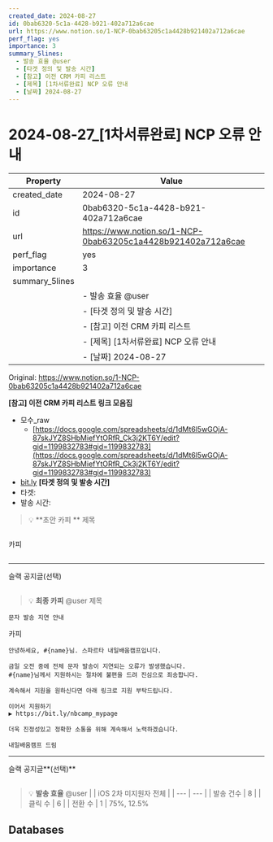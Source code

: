 ```yaml
---
created_date: 2024-08-27
id: 0bab6320-5c1a-4428-b921-402a712a6cae
url: https://www.notion.so/1-NCP-0bab63205c1a4428b921402a712a6cae
perf_flag: yes
importance: 3
summary_5lines:
  - 발송 효율 @user
  - [타겟 정의 및 발송 시간]
  - [참고] 이전 CRM 카피 리스트
  - [제목] [1차서류완료] NCP 오류 안내
  - [날짜] 2024-08-27
---
```


# 2024-08-27_[1차서류완료] NCP 오류 안내

| Property | Value |
| --- | --- |
| created_date | 2024-08-27 |
| id | 0bab6320-5c1a-4428-b921-402a712a6cae |
| url | https://www.notion.so/1-NCP-0bab63205c1a4428b921402a712a6cae |
| perf_flag | yes |
| importance | 3 |
| summary_5lines | |
|  | - 발송 효율 @user |
|  | - [타겟 정의 및 발송 시간] |
|  | - [참고] 이전 CRM 카피 리스트 |
|  | - [제목] [1차서류완료] NCP 오류 안내 |
|  | - [날짜] 2024-08-27 |

Original: https://www.notion.so/1-NCP-0bab63205c1a4428b921402a712a6cae

**[참고] 이전 CRM 카피 리스트**
**링크 모음집**
- 모수_raw
  - [https://docs.google.com/spreadsheets/d/1dMt6l5wGOjA-87skJYZ8SHbMiefYtORfR_Ck3j2KT6Y/edit?gid=1199832783#gid=1199832783](https://docs.google.com/spreadsheets/d/1dMt6l5wGOjA-87skJYZ8SHbMiefYtORfR_Ck3j2KT6Y/edit?gid=1199832783#gid=1199832783)
- [bit.ly](http://bit.ly/)
**[타겟 정의 및 발송 시간]**
- 타겟:
- 발송 시간:
> 💡 **초안 카피 **
제목
```plain text

```
카피
```plain text

```

---
슬랙 공지글(선택)
```plain text

```
> 💡 **최종 카피** @user 
제목
```plain text
문자 발송 지연 안내
```
카피
```plain text
안녕하세요, #{name}님. 스파르타 내일배움캠프입니다.

금일 오전 중에 전체 문자 발송이 지연되는 오류가 발생했습니다.
#{name}님께서 지원하시는 절차에 불편을 드려 진심으로 죄송합니다. 

계속해서 지원을 원하신다면 아래 링크로 지원 부탁드립니다.

이어서 지원하기
▶ https://bit.ly/nbcamp_mypage

더욱 진정성있고 정확한 소통을 위해 계속해서 노력하겠습니다.

내일배움캠프 드림
```

---
슬랙 공지글**(선택)**
```plain text

```
> 💡 **발송 효율** @user 
|  | iOS 2차 미지원자 전체 |
| --- | --- |
| 발송 건수 | 8 |
| 클릭 수  | 6 |
| 전환 수 | 1 |
75%, 12.5%

## Databases
